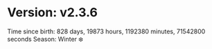 # Version: v2.3.6
Time since birth: 828 days, 19873 hours, 1192380 minutes, 71542800 seconds
Season: Winter ❄️

